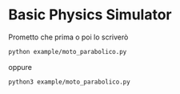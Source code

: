 # Basic Physics Simulator
Prometto che prima o poi lo scriverò

```bash
python example/moto_parabolico.py
```
oppure
```bash
python3 example/moto_parabolico.py
```